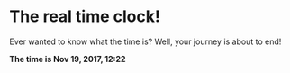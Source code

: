 # The real time clock!

Ever wanted to know what the time is? Well, your journey is about to end!

**The time is Nov 19, 2017, 12:22**